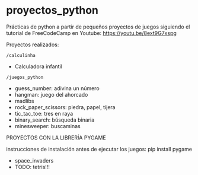 # proyectos_python

Prácticas de python a partir de pequeños proyectos de juegos siguiendo el tutorial de FreeCodeCamp en Youtube:
https://youtu.be/8ext9G7xspg


Proyectos realizados:

~~~
/calculinha 
~~~
* Calculadora infantil 

~~~
/juegos_python
~~~
* guess_number: adivina un número
* hangman: juego del ahorcado
* madlibs
* rock_paper_scissors: piedra, papel, tijera
* tic_tac_toe: tres en raya
* binary_search: búsqueda binaria
* minesweeper: buscaminas

PROYECTOS CON LA LIBRERÍA PYGAME

instrucciones de instalación antes de ejecutar los juegos: pip install pygame
* space_invaders
* TODO: tetris!!!
